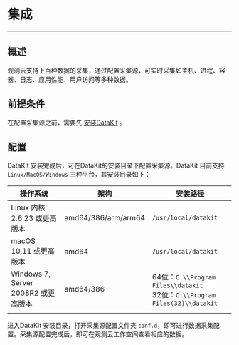 # 集成
---

## 概述

观测云支持上百种数据的采集，通过配置采集源，可实时采集如主机、进程、容器、日志、应用性能、用户访问等多种数据。

## 前提条件

在配置采集源之前，需要先 [安装DataKit](datakit-install.md) 。

## 配置

DataKit 安装完成后，可在DataKit的安装目录下配置采集源。DataKit 目前支持 `Linux/MacOS/Windows` 三种平台，其安装目录如下：

| 操作系统                            | 架构                | 安装路径                                                     |
| ----------------------------------- | ------------------- | ------------------------------------------------------------ |
| Linux 内核 2.6.23 或更高版本        | amd64/386/arm/arm64 | `/usr/local/datakit`                                         |
| macOS 10.11 或更高版本              | amd64               | `/usr/local/datakit`                                         |
| Windows 7, Server 2008R2 或更高版本 | amd64/386           | 64位：`C:\\Program Files\\datakit`<br>32位：`C:\\Program Files(32)\\datakit` |
|                                     |                     |                                                              |

进入DataKit 安装目录，打开采集源配置文件夹 `conf.d`，即可进行数据采集配置。采集源配置完成后，即可在观测云工作空间查看相应的数据。
